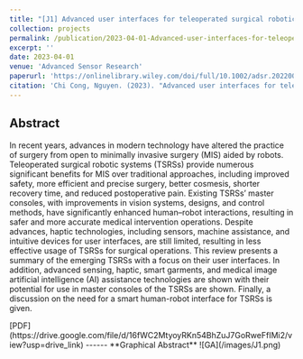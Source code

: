 ```yaml
---
title: "[J1] Advanced user interfaces for teleoperated surgical robotic systems"
collection: projects
permalink: /publication/2023-04-01-Advanced-user-interfaces-for-teleoperated-surgical-robotic-systems
excerpt: ''
date: 2023-04-01
venue: 'Advanced Sensor Research'
paperurl: 'https://onlinelibrary.wiley.com/doi/full/10.1002/adsr.202200036'
citation: 'Chi Cong, Nguyen. (2023). "Advanced user interfaces for teleoperated surgical robotic systems" <i>Advanced Sensor Research</i>. Vol2(2200036).'
---
```

**Abstract**
-----
<div class="excerpt-content">
  <p>
In recent years, advances in modern technology have altered the practice of surgery from open to minimally invasive surgery (MIS) aided by robots. Teleoperated surgical robotic systems (TSRSs) provide numerous significant benefits for MIS over traditional approaches, including improved safety, more efficient and precise surgery, better cosmesis, shorter recovery time, and reduced postoperative pain. Existing TSRSs’ master consoles, with improvements in vision systems, designs, and control methods, have significantly enhanced human–robot interactions, resulting in safer and more accurate medical intervention operations. Despite advances, haptic technologies, including sensors, machine assistance, and intuitive devices for user interfaces, are still limited, resulting in less effective usage of TSRSs for surgical operations. This review presents a summary of the emerging TSRSs with a focus on their user interfaces. In addition, advanced sensing, haptic, smart garments, and medical image artificial intelligence (AI) assistance technologies are shown with their potential for use in master consoles of the TSRSs are shown. Finally, a discussion on the need for a smart human-robot interface for TSRSs is given.
  </p>
</div>
[PDF](https://drive.google.com/file/d/16fWC2MtyoyRKn54BhZuJ7GoRweFfIMi2/view?usp=drive_link)
------
**Graphical Abstract**
![GA](/images/J1.png)
